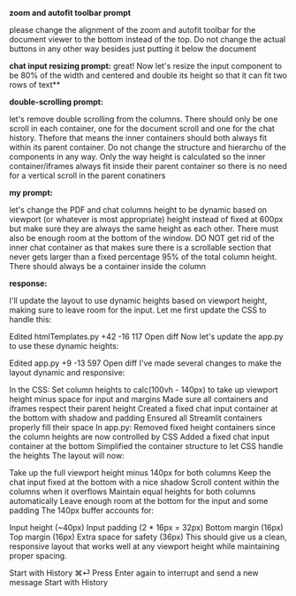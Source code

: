 **zoom and autofit toolbar prompt**

please change the alignment of the zoom and autofit toolbar for the document viewer to the bottom instead of the top. Do not change the actual buttons in any other way besides just putting it below the document

**chat input resizing prompt:**
great! Now let's resize the input  component to be 80% of the width and centered and double its height so that it can fit two rows of text**

**double-scrolling prompt:**

let's remove double scrolling from the columns. There should only be one scroll in each container, one for the document scroll and one for the chat history. Thefore that means the inner containers should both always fit within its parent container. Do not change the structure and hierarchu of the components in any way. Only the way height is calculated so the inner container/iframes always fit inside their parent container so there is no need for a vertical scroll in the parent conatiners

**my prompt:**

let's change the PDF and chat columns height to be dynamic based on viewport (or whatever is most appropriate) height instead of fixed at 600px but make sure they are always the same height as each other. There must also be enough room at the bottom of the window. DO NOT get rid of the inner chat container as that makes sure there is a scrollable section that never gets larger than a fixed percentage 95% of the total column height. There should always be a container inside the column

**response:**

I'll update the layout to use dynamic heights based on viewport height, making sure to leave room for the input. Let me first update the CSS to handle this:

Edited
htmlTemplates.py
+42
-16
 117
Open diff
Now let's update the app.py to use these dynamic heights:

Edited
app.py
+9
-13
 597
Open diff
I've made several changes to make the layout dynamic and responsive:

In the CSS:
Set column heights to calc(100vh - 140px) to take up viewport height minus space for input and margins
Made sure all containers and iframes respect their parent height
Created a fixed chat input container at the bottom with shadow and padding
Ensured all Streamlit containers properly fill their space
In app.py:
Removed fixed height containers since the column heights are now controlled by CSS
Added a fixed chat input container at the bottom
Simplified the container structure to let CSS handle the heights
The layout will now:

Take up the full viewport height minus 140px for both columns
Keep the chat input fixed at the bottom with a nice shadow
Scroll content within the columns when it overflows
Maintain equal heights for both columns automatically
Leave enough room at the bottom for the input and some padding
The 140px buffer accounts for:

Input height (~40px)
Input padding (2 * 16px = 32px)
Bottom margin (16px)
Top margin (16px)
Extra space for safety (36px)
This should give us a clean, responsive layout that works well at any viewport height while maintaining proper spacing.

Start with History ⌘⏎
Press Enter again to interrupt and send a new message
Start with History 